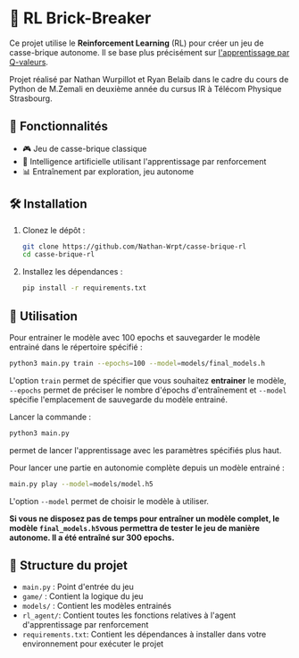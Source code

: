 # 🧱 RL Brick-Breaker

 Ce projet utilise le **Reinforcement Learning** (RL) pour créer un jeu de casse-brique autonome. Il se base plus précisément sur [l'apprentissage par Q-valeurs](https://fr.wikipedia.org/wiki/Q-learning). 
 
 Projet réalisé par Nathan Wurpillot et Ryan Belaib dans le cadre du cours de Python de M.Zemali en deuxième année du cursus IR à Télécom Physique Strasbourg.

## 🚀 Fonctionnalités

- 🎮 Jeu de casse-brique classique
- 🧠 Intelligence artificielle utilisant l'apprentissage par renforcement
- 📊 Entraînement par exploration, jeu autonome

## 🛠️ Installation

1. Clonez le dépôt :
    ```bash
    git clone https://github.com/Nathan-Wrpt/casse-brique-rl
    cd casse-brique-rl
    ```

2. Installez les dépendances :
    ```bash
    pip install -r requirements.txt
    ```

## 🎯 Utilisation

Pour entrainer le modèle avec 100 epochs et sauvegarder le modèle entrainé dans le répertoire spécifié :
```bash
python3 main.py train --epochs=100 --model=models/final_models.h
```
L'option ```train``` permet de spécifier que vous souhaitez **entrainer** le modèle, ```--epochs``` permet de préciser le nombre d'épochs d'entraînement et ```--model``` spécifie l'emplacement de sauvegarde du modèle entrainé.

Lancer la commande :

```bash
python3 main.py
```
permet de lancer l'apprentissage avec les paramètres spécifiés plus haut.

Pour lancer une partie en autonomie complète depuis un modèle entrainé :

```bash
main.py play --model=models/model.h5
```
L'option ```--model``` permet de choisir le modèle à utiliser.

**Si vous ne disposez pas de temps pour entraîner un modèle complet, le modèle ```final_models.h5```vous permettra de tester le jeu de manière autonome. Il a été entraîné sur 300 epochs.**


## 📂 Structure du projet

- `main.py` : Point d'entrée du jeu
- `game/` : Contient la logique du jeu
- `models/` : Contient les modèles entrainés
- `rl_agent/`: Contient toutes les fonctions relatives à l'agent d'apprentissage par renforcement
- `requirements.txt`: Contient les dépendances à installer dans votre environnement pour exécuter le projet

